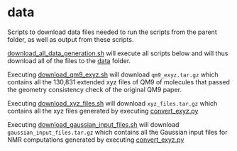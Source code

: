 # data
Scripts to download data files needed to run the scripts from the parent folder, as well as output from these scripts.

[download_all_data_generation.sh](../download_scripts/download_all_data_generation.sh) will execute all scripts below and will thus download all of the files to the [data](../data) folder.

Executing [download_qm9_exyz.sh](../download_scripts/download_qm9_exyz.sh) will download `qm9_exyz.tar.gz` which contains all the 130,831 extended xyz files of QM9 of molecules that passed the geometry consistency check of the original QM9 paper.

Executing [download_xyz_files.sh](../download_scripts/download_xyz_files.sh) will download `xyz_files.tar.gz` which contains all the xyz files generated by executing [convert_exyz.py](../convert_exyz.py)

Executing [download_gaussian_input_files.sh](../download_scripts/download_gaussian_input_files.sh) will download `gaussian_input_files.tar.gz` which contains all the Gaussian input files for NMR computations generated by executing [convert_exyz.py](../convert_exyz.py)
